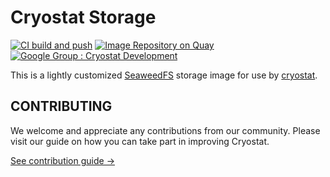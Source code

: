 # Cryostat Storage

[![CI build and push](https://github.com/cryostatio/cryostat-storage/actions/workflows/ci.yml/badge.svg)](https://github.com/cryostatio/cryostat-storage/actions/workflows/ci.yml)
[![Image Repository on Quay](https://quay.io/repository/cryostat/cryostat-storage/status "Image Repository on Quay")](https://quay.io/repository/cryostat/cryostat-storage)
[![Google Group : Cryostat Development](https://img.shields.io/badge/Google%20Group-Cryostat%20Development-blue.svg)](https://groups.google.com/g/cryostat-development)

This is a lightly customized [SeaweedFS](https://github.com/seaweedfs/seaweedfs) storage image for use by [cryostat](https://github.com/cryostatio/cryostat).

## CONTRIBUTING

We welcome and appreciate any contributions from our community. Please visit our guide on how you can take part in improving Cryostat.

[See contribution guide →](https://github.com/cryostatio/cryostat/blob/main/CONTRIBUTING.md)
